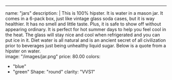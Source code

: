 ---
name: "jars"
description: |
  This is 100% hipster. It is water in a mason jar. It comes in a 6-pack box, just like vintage glass soda cases, but it is way healthier. It has no smell and little taste. Plus, it is safe to show off without appearing ordinary. It is perfect for hot summer days to help you feel cool in the heat. The glass will stay nice and cool when refrigerated and you can put ice in it. Diet water is all natural and is an ancient secret of all civilization prior to beverages just being unhealthy liquid sugar. Below is a quote from a hipster on water.   
image: "/images/jar.png"
price: 80.00
colors:
  - "blue"
  - "green"
Shape: "round"
clarity: "VVS1"

